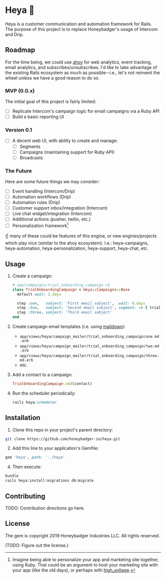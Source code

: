# Heya 👋

Heya is a customer communication and automation framework for Rails. The purpose
of this project is to replace Honeybadger's usage of Intercom and Drip.

## Roadmap
For the time being, we could use [ahoy](https://github.com/ankane/ahoy) for web
analytics, event tracking, email analytics, and subscribes/unsubscribes. I'd
like to take advantage of the existing Rails ecosystem as much as
possible--i.e., let's not reinvent the wheel unless we have a good reason to do
so.

### MVP (0.0.x)
The initial goal of this project is fairly limited:

- [ ] Replicate Intercom's campaign logic for email campaigns via a Ruby API
- [ ] Build a basic reporting UI

### Version 0.1
- [ ] A decent web UI, with ability to create and manage:
  - [ ] Segments
  - [ ] Campaigns (maintaining support for Ruby API)
  - [ ] Broadcasts

### The Future
Here are some future things we may consider:

- [ ] Event handling (Intercom/Drip)
- [ ] Automation workflows (Drip)
- [ ] Automation rules (Drip)
- [ ] Customer support inbox/integration (Intercom)
- [ ] Live chat widget/integration (Intercom)
- [ ] Additional actions (pusher, twilio, etc.)
- [ ] Personalization framework[^1]

☝️ many of these could be features of this engine, or new engines/projects which
play nice (similar to the ahoy ecosystem). I.e.: heya-campaigns,
heya-automation, heya-personalization, heya-support, heya-chat, etc.

[^1]: Imagine being able to personalize your app and marketing site together,
using Ruby. That could be an argument to host your marketing site with your app
(like the old days), or perhaps with
[high_voltage](https://github.com/thoughtbot/high_voltage).

## Usage
1. Create a campaign:
    ```ruby
    # app/campaigns/trial_onboarding_campaign.rb
    class TrialOnboardingCampaign < Heya::Campaigns::Base
      default wait: 2.days

      step :one,   subject: 'First email subject',  wait: 0.days
      step :two,   subject: 'Second email subject', segment: -> { trialing.installed_project }
      step :three, subject: 'Third email subject'
    end
    ```

2. Create campaign email templates (i.e. using
   [maildown](https://github.com/schneems/maildown)):
    - `app/views/heya/campaign_mailer/trial_onboarding_campaign/one.md.erb`
    - `app/views/heya/campaign_mailer/trial_onboarding_campaign/two.md.erb`
    - `app/views/heya/campaign_mailer/trial_onboarding_campaign/three.md.erb`
    - etc.

3. Add a contact to a campaign:
    ```ruby
    TrialOnboardingCampaign.add(contact)
    ```

4. Run the scheduler periodically:
    ```ruby
    rails heya:scheduler
    ```

## Installation
1. Clone this repo in your project's parent directory:
```bash
git clone https://github.com/honeybadger-io/heya.git
```

2. Add this line to your application's Gemfile:
```ruby
gem 'heya', path: '../heya'
```

4. Then execute:
```bash
bundle
rails heya:install:migrations db:migrate
```

## Contributing
TODO: Contribution directions go here.

## License
The gem is copyright 2019 Honeybadger Industries LLC. All rights reserved.

(TODO: Figure out the license.)
